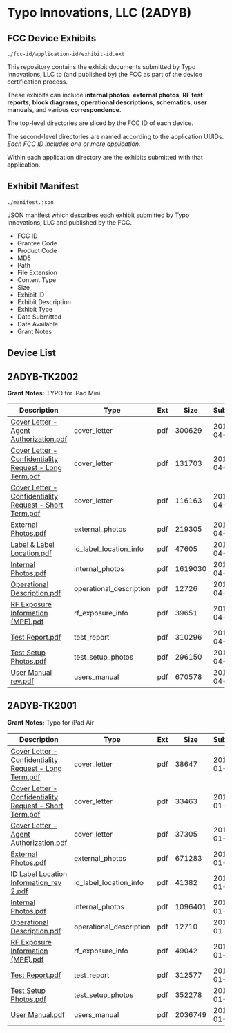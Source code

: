 # Typo Innovations, LLC (2ADYB)
## FCC Device Exhibits

```
./fcc-id/application-id/exhibit-id.ext
```

This repository contains the exhibit documents submitted by Typo Innovations, LLC to (and published by) the FCC as part of the device certification process.

These exhibits can include **internal photos**, **external photos**, **RF test reports**, **block diagrams**, **operational descriptions**, **schematics**, **user manuals**, and various **correspondence**.

The top-level directories are sliced by the FCC ID of each device.

The second-level directories are named according to the application UUIDs. *Each FCC ID includes one or more application.*

Within each application directory are the exhibits submitted with that application. 

## Exhibit Manifest

```
./manifest.json
```

JSON manifest which describes each exhibit submitted by Typo Innovations, LLC and published by the FCC.

- FCC ID
- Grantee Code
- Product Code
- MD5
- Path
- File Extension
- Content Type
- Size
- Exhibit ID
- Exhibit Description
- Exhibit Type
- Date Submitted
- Date Available
- Grant Notes

## Device List
## 2ADYB-TK2002
**Grant Notes:** TYPO for iPad Mini

| Description | Type | Ext | Size | Submitted | Available |
| ----------- | ---- | --- | ---- | --------- | --------- |
| [Cover Letter - Agent Authorization.pdf](2ADYB-TK2002/dec47ef396c746810022613cd5cc110e/2595956.pdf) | cover_letter | pdf | 300629 | 2015-04-24 | 2015-04-24 |
| [Cover Letter - Confidentiality Request - Long Term.pdf](2ADYB-TK2002/dec47ef396c746810022613cd5cc110e/2595957.pdf) | cover_letter | pdf | 131703 | 2015-04-24 | 2015-04-24 |
| [Cover Letter - Confidentiality Request - Short Term.pdf](2ADYB-TK2002/dec47ef396c746810022613cd5cc110e/2595958.pdf) | cover_letter | pdf | 116163 | 2015-04-24 | 2015-04-24 |
| [External Photos.pdf](2ADYB-TK2002/dec47ef396c746810022613cd5cc110e/2595947.pdf) | external_photos | pdf | 219305 | 2015-04-24 | 2015-06-08 |
| [Label & Label Location.pdf](2ADYB-TK2002/dec47ef396c746810022613cd5cc110e/2595948.pdf) | id_label_location_info | pdf | 47605 | 2015-04-24 | 2015-04-24 |
| [Internal Photos.pdf](2ADYB-TK2002/dec47ef396c746810022613cd5cc110e/2595949.pdf) | internal_photos | pdf | 1619030 | 2015-04-24 | 2015-06-08 |
| [Operational Description.pdf](2ADYB-TK2002/dec47ef396c746810022613cd5cc110e/2595950.pdf) | operational_description | pdf | 12726 | 2015-04-24 | 2015-04-24 |
| [RF Exposure Information (MPE).pdf](2ADYB-TK2002/dec47ef396c746810022613cd5cc110e/2595955.pdf) | rf_exposure_info | pdf | 39651 | 2015-04-24 | 2015-04-24 |
| [Test Report.pdf](2ADYB-TK2002/dec47ef396c746810022613cd5cc110e/2595952.pdf) | test_report | pdf | 310296 | 2015-04-24 | 2015-04-24 |
| [Test Setup Photos.pdf](2ADYB-TK2002/dec47ef396c746810022613cd5cc110e/2595953.pdf) | test_setup_photos | pdf | 296150 | 2015-04-24 | 2015-06-08 |
| [User Manual rev.pdf](2ADYB-TK2002/dec47ef396c746810022613cd5cc110e/2595954.pdf) | users_manual | pdf | 670578 | 2015-04-24 | 2015-06-08 |
## 2ADYB-TK2001
**Grant Notes:** Typo for iPad Air

| Description | Type | Ext | Size | Submitted | Available |
| ----------- | ---- | --- | ---- | --------- | --------- |
| [Cover Letter - Confidentiality Request - Long Term.pdf](2ADYB-TK2001/c7305f758759b3f88cf6777277437ac0/2517754.pdf) | cover_letter | pdf | 38647 | 2015-01-29 | 2015-01-29 |
| [Cover Letter - Confidentiality Request - Short Term.pdf](2ADYB-TK2001/c7305f758759b3f88cf6777277437ac0/2517755.pdf) | cover_letter | pdf | 33463 | 2015-01-29 | 2015-01-29 |
| [Cover Letter - Agent Authorization.pdf](2ADYB-TK2001/c7305f758759b3f88cf6777277437ac0/2517756.pdf) | cover_letter | pdf | 37305 | 2015-01-29 | 2015-01-29 |
| [External Photos.pdf](2ADYB-TK2001/c7305f758759b3f88cf6777277437ac0/2517745.pdf) | external_photos | pdf | 671283 | 2015-01-29 | 2015-02-20 |
| [ID Label Location Information_rev 2.pdf](2ADYB-TK2001/c7305f758759b3f88cf6777277437ac0/2517746.pdf) | id_label_location_info | pdf | 41382 | 2015-01-29 | 2015-01-29 |
| [Internal Photos.pdf](2ADYB-TK2001/c7305f758759b3f88cf6777277437ac0/2517747.pdf) | internal_photos | pdf | 1096401 | 2015-01-29 | 2015-02-20 |
| [Operational Description.pdf](2ADYB-TK2001/c7305f758759b3f88cf6777277437ac0/2517748.pdf) | operational_description | pdf | 12710 | 2015-01-29 | 2015-01-29 |
| [RF Exposure Information (MPE).pdf](2ADYB-TK2001/c7305f758759b3f88cf6777277437ac0/2517753.pdf) | rf_exposure_info | pdf | 49042 | 2015-01-29 | 2015-01-29 |
| [Test Report.pdf](2ADYB-TK2001/c7305f758759b3f88cf6777277437ac0/2517750.pdf) | test_report | pdf | 312577 | 2015-01-29 | 2015-01-29 |
| [Test Setup Photos.pdf](2ADYB-TK2001/c7305f758759b3f88cf6777277437ac0/2517751.pdf) | test_setup_photos | pdf | 352278 | 2015-01-29 | 2015-02-20 |
| [User Manual.pdf](2ADYB-TK2001/c7305f758759b3f88cf6777277437ac0/2517752.pdf) | users_manual | pdf | 2036749 | 2015-01-29 | 2015-02-20 |
